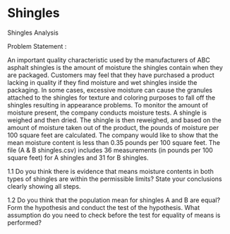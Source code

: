 # Shingles

Shingles Analysis

Problem Statement :

An important quality characteristic used by the manufacturers of ABC asphalt shingles is the amount of moisture the shingles contain when they are packaged. Customers may feel that they have purchased a product lacking in quality if they find moisture and wet shingles inside the packaging.   In some cases, excessive moisture can cause the granules attached to the shingles for texture and coloring purposes to fall off the shingles resulting in appearance problems. To monitor the amount of moisture present, the company conducts moisture tests. A shingle is weighed and then dried. The shingle is then reweighed, and based on the amount of moisture taken out of the product, the pounds of moisture per 100 square feet are calculated. The company would like to show that the mean moisture content is less than 0.35 pounds per 100 square feet.
The file (A & B shingles.csv) includes 36 measurements (in pounds per 100 square feet) for A shingles and 31 for B shingles.

1.1 Do you think there is evidence that means moisture contents in both types of shingles are within the permissible limits? State your conclusions clearly showing all steps.

1.2 Do you think that the population mean for shingles A and B are equal? Form the hypothesis and conduct the test of the hypothesis. What assumption do you need to check before the test for equality of means is performed?
